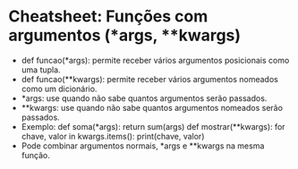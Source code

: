 # Cheatsheet: Funções com argumentos (*args, **kwargs)

- def funcao(*args): permite receber vários argumentos posicionais como uma tupla.
- def funcao(**kwargs): permite receber vários argumentos nomeados como um dicionário.
- *args: use quando não sabe quantos argumentos serão passados.
- **kwargs: use quando não sabe quantos argumentos nomeados serão passados.
- Exemplo:
  def soma(*args):
      return sum(args)
  def mostrar(**kwargs):
      for chave, valor in kwargs.items():
          print(chave, valor)
- Pode combinar argumentos normais, *args e **kwargs na mesma função.
